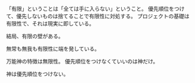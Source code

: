 「有限」ということは「全ては手に入らない」ということ。
優先順位をつけて、優先しないものは捨てることで有限性に対処する。
プロジェクトの基礎は有限性で、それは現実に即している。

結局、有限の壁がある。

無常も無我も有限性に端を発している。

万能神の特徴は無限性。
優先順位をつけなくていいのは神だけ。

神は優先順位をつけない。
